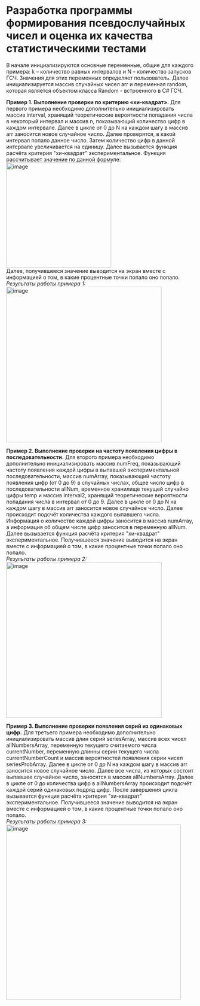 # Разработка программы формирования псевдослучайных чисел и оценка их качества статистическими тестами
  В начале инициализируются основные переменные, общие для каждого примера: k – количество равных интервалов и N – количество запусков ГСЧ. Значения для этих переменных определяет пользователь. Далее инициализируется массив случайных чисел arr и переменная random, которая является объектом класса Random - встроенного в C# ГСЧ.

**Пример 1. Выполнение проверки по критерию «хи-квадрат».** 
  Для первого примера необходимо дополнительно инициализировать массив interval, хранящий теоретические вероятности попадания числа в некоторый интервал и массив n, показывающий количество цифр в каждом интервале.
  Далее в цикле от 0 до N на каждом шагу в массив arr заносится новое случайное число. Далее проверятся, в какой интервал попало данное число. Затем количество цифр в данной интервале увеличивается на единицу.
	Далее вызывается функция расчёта критерия "хи-квадрат" экспериментальное. Функция рассчитывает значение по данной формуле:
 <br>
 <img width="281" alt="image" src="https://github.com/DovletBegenjev/Random-Number-Generator/assets/56294209/0e2ac63e-1194-41f0-8643-e334d1357e64">
 <br>
	Далее, получившееся значение выводится на экран вместе с информацией о том, в какие процентные точки попало оно попало.
_Результаты работы примера 1:_
<br>
<img width="416" alt="image" src="https://github.com/DovletBegenjev/Random-Number-Generator/assets/56294209/e4744f11-91cd-42eb-94eb-df51440a4e32">

**Пример 2. Выполнение проверки на частоту появления цифры в последовательности.**
  Для второго примера необходимо дополнительно инициализировать массив numFreq, показывающий частоту появления каждой цифры в выпавшей экспериментальной последовательности, массив numArray, показывающий частоту появления цифр (от 0 до 9) в случайных числах, общее число цифр в последовательности allNum, временное хранилище текущей случайно цифры temp и массив interval2, хранящий теоретические вероятности попадания числа в интервал от 0 до 9.
  Далее в цикле от 0 до N на каждом шагу в массив arr заносится новое случайное число. Далее происходит подсчёт количества каждого выпавшего числа. Информация о количестве каждой цифры заносится в массив numArray, а информация об общем числе цифр заносится в переменную allNum. 
  Далее вызывается функция расчёта критерия "хи-квадрат" экспериментальное. Получившееся значение выводится на экран вместе с информацией о том, в какие процентные точки попало оно попало.
<br>
_Результаты работы примера 2:_
<br>
<img width="416" alt="image" src="https://github.com/DovletBegenjev/Random-Number-Generator/assets/56294209/5cb74f69-684e-4b0d-a0ff-9959742e2959">

**Пример 3. Выполнение проверки появления серий из одинаковых цифр.**
  Для третьего примера необходимо дополнительно инициализировать массив длин серий seriesArray, массив всех чисел allNumbersArray, переменную текущего считаемого числа currentNumber, переменную длинны серии текущего числа currentNumberCount и массив вероятностей появления серии чисел seriesProbArray. 
  Далее в цикле от 0 до N на каждом шагу в массив arr заносится новое случайное число. Далее все числа, из которых состоит выпавшее случайное число, заносятся в массив allNumbersArray.
  Далее в цикле от 0 до количества цифр в allNumbersArray происходит подсчёт каждой серий одинаковых подряд цифр.
  После завершения цикла вызывается функция расчёта критерия "хи-квадрат" экспериментальное. Получившееся значение выводится на экран вместе с информацией о том, в какие процентные точки попало оно попало.
<br>
_Результаты работы примера 3:_
<br>
<img width="468" alt="image" src="https://github.com/DovletBegenjev/Random-Number-Generator/assets/56294209/a10e3a5e-b06a-42e1-9b24-35fa41febad9">

